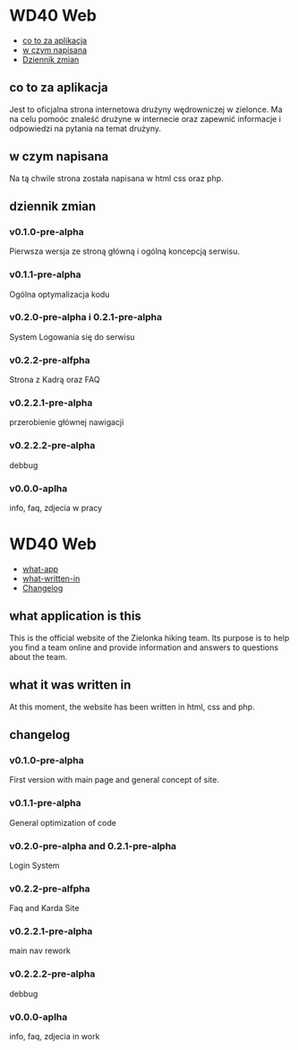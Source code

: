 # WD40 Web
* [co to za aplikacja](#co-to-za-aplikacja)
* [w czym napisana](#w-czym-napisana)
* [Dziennik zmian](#dziennik-zmian)
## co to za aplikacja
Jest to oficjalna strona internetowa drużyny wędrowniczej w zielonce. Ma na celu pomoóc znaleść drużyne w internecie oraz zapewnić informacje i odpowiedzi na pytania na temat drużyny.
## w czym napisana
Na tą chwile strona została napisana w html css oraz php.

## dziennik zmian
### v0.1.0-pre-alpha
Pierwsza wersja ze stroną główną i ogólną koncepcją serwisu.
### v0.1.1-pre-alpha
Ogólna optymalizacja kodu
### v0.2.0-pre-alpha i 0.2.1-pre-alpha
System Logowania się do serwisu
### v0.2.2-pre-alfpha
Strona z Kadrą oraz FAQ
### v0.2.2.1-pre-alpha
przerobienie głównej nawigacji
### v0.2.2.2-pre-alpha
debbug
### v0.0.0-aplha
info, faq, zdjecia w pracy

# WD40 Web
* [what-app](#what-application-is-this)
* [what-written-in](#what-it-was-written-in)
* [Changelog](#changelog)
## what application is this
This is the official website of the Zielonka hiking team. Its purpose is to help you find a team online and provide information and answers to questions about the team.
## what it was written in
At this moment, the website has been written in html, css and php.

## changelog
### v0.1.0-pre-alpha
First version with main page and general concept of site.
### v0.1.1-pre-alpha
General optimization of code
### v0.2.0-pre-alpha and 0.2.1-pre-alpha
Login System
### v0.2.2-pre-alfpha
Faq and Karda Site
### v0.2.2.1-pre-alpha
main nav rework
### v0.2.2.2-pre-alpha
debbug
### v0.0.0-aplha
info, faq, zdjecia in work
